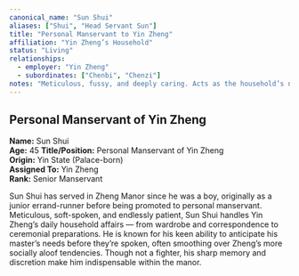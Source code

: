 ```yaml
---
canonical_name: "Sun Shui"
aliases: ["Shui", "Head Servant Sun"]
title: "Personal Manservant to Yin Zheng"
affiliation: "Yin Zheng’s Household"
status: "Living"
relationships:
  - employer: "Yin Zheng"
  - subordinates: ["Chenbi", "Chenzi"]
notes: "Meticulous, fussy, and deeply caring. Acts as the household’s nanny and logistics master. Selected the Chen twins to support Shenli personally."
---
```

## Personal Manservant of Yin Zheng  
**Name:** Sun Shui  
**Age:** 45
**Title/Position:** Personal Manservant of Yin Zheng  
**Origin:** Yin State (Palace-born)  
**Assigned To:** Yin Zheng  
**Rank:** Senior Manservant  

Sun Shui has served in Zheng Manor since he was a boy, originally as a junior errand-runner before being promoted to personal manservant. Meticulous, soft-spoken, and endlessly patient, Sun Shui handles Yin Zheng’s daily household affairs — from wardrobe and correspondence to ceremonial preparations. He is known for his keen ability to anticipate his master’s needs before they’re spoken, often smoothing over Zheng’s more socially aloof tendencies. Though not a fighter, his sharp memory and discretion make him indispensable within the manor.
